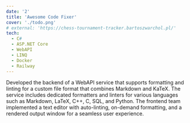 ```yaml
---
date: '2'
title: 'Awesome Code Fixer'
cover: './todo.png'
# external: 'https://chess-tournament-tracker.bartoszwarchol.pl/'
tech:
  - C#
  - ASP.NET Core
  - WebAPI
  - LINQ
  - Docker
  - Railway
---
```


Developed the backend of a WebAPI service that supports formatting and linting for a custom file format that combines Markdown and KaTeX. The service includes dedicated formatters and linters for various languages such as Markdown, LaTeX, C++, C, SQL, and Python. The frontend team implemented a text editor with auto-linting, on-demand formatting, and a rendered output window for a seamless user experience.
